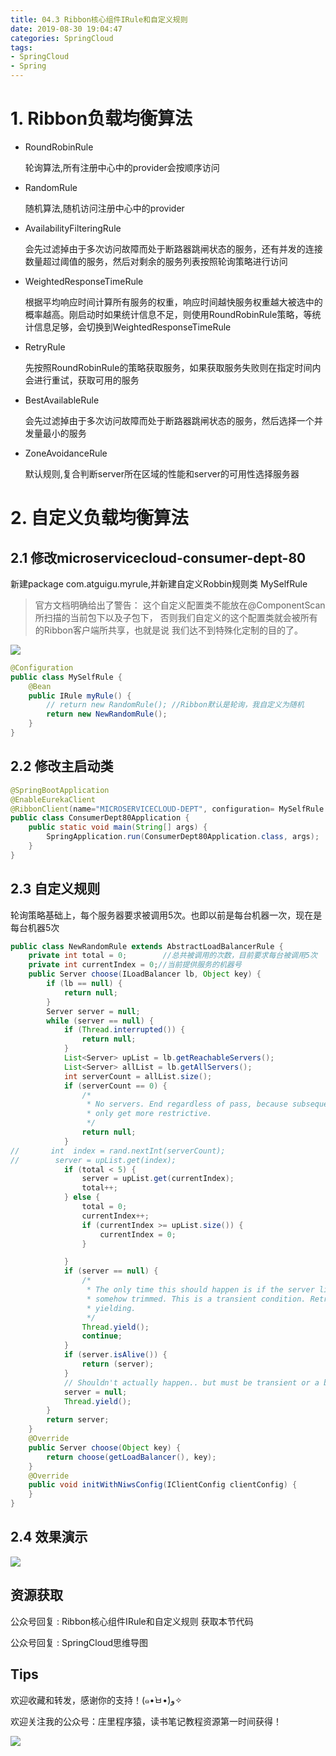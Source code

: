 ```yaml
---
title: 04.3 Ribbon核心组件IRule和自定义规则
date: 2019-08-30 19:04:47
categories: SpringCloud
tags:
- SpringCloud
- Spring
---
```


# 1. Ribbon负载均衡算法
- RoundRobinRule

    轮询算法,所有注册中心中的provider会按顺序访问

<!--more-->

- RandomRule

    随机算法,随机访问注册中心中的provider

- AvailabilityFilteringRule

    会先过滤掉由于多次访问故障而处于断路器跳闸状态的服务，还有并发的连接数量超过阈值的服务，然后对剩余的服务列表按照轮询策略进行访问

- WeightedResponseTimeRule

    根据平均响应时间计算所有服务的权重，响应时间越快服务权重越大被选中的概率越高。刚启动时如果统计信息不足，则使用RoundRobinRule策略，等统计信息足够，会切换到WeightedResponseTimeRule

- RetryRule

    先按照RoundRobinRule的策略获取服务，如果获取服务失败则在指定时间内会进行重试，获取可用的服务

- BestAvailableRule

    会先过滤掉由于多次访问故障而处于断路器跳闸状态的服务，然后选择一个并发量最小的服务

- ZoneAvoidanceRule

    默认规则,复合判断server所在区域的性能和server的可用性选择服务器

# 2. 自定义负载均衡算法
## 2.1  修改microservicecloud-consumer-dept-80
新建package com.atguigu.myrule,并新建自定义Robbin规则类 MySelfRule
>  官方文档明确给出了警告： 
这个自定义配置类不能放在@ComponentScan所扫描的当前包下以及子包下， 
否则我们自定义的这个配置类就会被所有的Ribbon客户端所共享，也就是说 
我们达不到特殊化定制的目的了。

![](https://raw.githubusercontent.com/lujiahao0708/PicRepo/master/blogPic/SpringCloud/%E5%B0%9A%E7%A1%85%E8%B0%B7-SpringCloud%E6%95%99%E7%A8%8B/04.3%20Ribbon%E6%A0%B8%E5%BF%83%E7%BB%84%E4%BB%B6IRule%E5%92%8C%E8%87%AA%E5%AE%9A%E4%B9%89%E8%A7%84%E5%88%99/1.png)

```java
@Configuration
public class MySelfRule {
    @Bean
    public IRule myRule() {
        // return new RandomRule(); //Ribbon默认是轮询，我自定义为随机
        return new NewRandomRule();
    }
}
```

## 2.2 修改主启动类
```java
@SpringBootApplication
@EnableEurekaClient
@RibbonClient(name="MICROSERVICECLOUD-DEPT", configuration= MySelfRule.class)
public class ConsumerDept80Application {
    public static void main(String[] args) {
        SpringApplication.run(ConsumerDept80Application.class, args);
    }
}
```

## 2.3 自定义规则
轮询策略基础上，每个服务器要求被调用5次。也即以前是每台机器一次，现在是每台机器5次

```java
public class NewRandomRule extends AbstractLoadBalancerRule {
    private int total = 0;        //总共被调用的次数，目前要求每台被调用5次
    private int currentIndex = 0;//当前提供服务的机器号
    public Server choose(ILoadBalancer lb, Object key) {
        if (lb == null) {
            return null;
        }
        Server server = null;
        while (server == null) {
            if (Thread.interrupted()) {
                return null;
            }
            List<Server> upList = lb.getReachableServers();
            List<Server> allList = lb.getAllServers();
            int serverCount = allList.size();
            if (serverCount == 0) {
                /*
                 * No servers. End regardless of pass, because subsequent passes
                 * only get more restrictive.
                 */
                return null;
            }
//       int  index = rand.nextInt(serverCount); 
//        server = upList.get(index); 
            if (total < 5) {
                server = upList.get(currentIndex);
                total++;
            } else {
                total = 0;
                currentIndex++;
                if (currentIndex >= upList.size()) {
                    currentIndex = 0;
                }

            }
            if (server == null) {
                /*
                 * The only time this should happen is if the server list were
                 * somehow trimmed. This is a transient condition. Retry after
                 * yielding.
                 */
                Thread.yield();
                continue;
            }
            if (server.isAlive()) {
                return (server);
            }
            // Shouldn't actually happen.. but must be transient or a bug.
            server = null;
            Thread.yield();
        }
        return server;
    }
    @Override
    public Server choose(Object key) {
        return choose(getLoadBalancer(), key);
    }
    @Override
    public void initWithNiwsConfig(IClientConfig clientConfig) {
    }
}
```

## 2.4 效果演示

![](https://raw.githubusercontent.com/lujiahao0708/PicRepo/master/blogPic/SpringCloud/%E5%B0%9A%E7%A1%85%E8%B0%B7-SpringCloud%E6%95%99%E7%A8%8B/04.3%20Ribbon%E6%A0%B8%E5%BF%83%E7%BB%84%E4%BB%B6IRule%E5%92%8C%E8%87%AA%E5%AE%9A%E4%B9%89%E8%A7%84%E5%88%99/2.Ribbon%E8%87%AA%E5%AE%9A%E4%B9%89%E7%AE%97%E6%B3%95%E6%BC%94%E7%A4%BA.gif)

## 资源获取
公众号回复 : Ribbon核心组件IRule和自定义规则 获取本节代码

公众号回复 : SpringCloud思维导图

## Tips
欢迎收藏和转发，感谢你的支持！(๑•̀ㅂ•́)و✧ 

欢迎关注我的公众号：庄里程序猿，读书笔记教程资源第一时间获得！

![](https://github.com/lujiahao0708/PicRepo/raw/master/公众号二维码.jpg)
